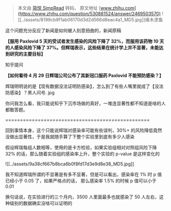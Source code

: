 > 本文由 [简悦 SimpRead](http://ksria.com/simpread/) 转码， 原文地址 [www.zhihu.com](https://www.zhihu.com/question/530881524/answer/2469503570) ![[../assets/8199cb9f1ab06170d3d2d566d8eac4a1_MD5.jpg]]缘木求鱼​

这个问题充分反应了新闻是如何被人刻意扭曲的，新闻原稿

**【服用 Paxlovid 5 天的受试者发生感染的风险下降了 32%，而服用该药物 10 天的人感染风险下降了 37%。但辉瑞表示，这些结果在统计学上并不显著，未能达到研究的主要目标】**

知乎提问

**【如何看待 4 月 29 日辉瑞公司公布了其新冠口服药 Paxlovid 不能预防感染？】**

辉瑞明明说的是【现有数据没法证明防感染】，怎么到了有些人嘴里就成了【没法防感染】？黑人问号. jpg

你问我怎么看，我只能说知乎下沉市场做的真好，一堆连显著性都不知道是啥的人都敢答题。

=================================================

回到事情本身，这个只能说辉瑞对感染率可能有些误判，30%+ 的风险降低竟然没做出显著性，于是我就随手算了下整个实验里到底有多少人感染

假设辉瑞每组人数相等，使用的是卡方检验，如果实验组相对对照组风险下降 32% 的话，那么随着实验组的感染率上升，整个实验的 p-value 是这样变化的

![[../assets/9a38cf667b8bca6b0f8fd17d3e9d8e38_MD5.jpg]]

我不知道辉瑞所谓的不显著是有多不显著，但是可以看出，感染率在 1% 时 p 值已经小于 0.05 了，如果严格点的话， 那么感染率 1.5% 的时候 p 值可以小于 0.01

换句话说，在实验进行的三个月内，3500 人里面最多也就感染了 50 人左右，这种级别的数据确实没啥可以证明的